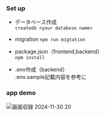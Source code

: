### Set up  
- データベース作成  
```createdb <your databese name>```  


- migration 
```npm run migtation```   


- package.json（frontend,backend）  
```npm install```


- .env作成（backend）  
.env.sample記載内容を参考に



### app demo
![画面収録 2024-11-30 20](https://github.com/user-attachments/assets/39f42848-4ddc-4cd3-a163-7d4620ba5c08)



